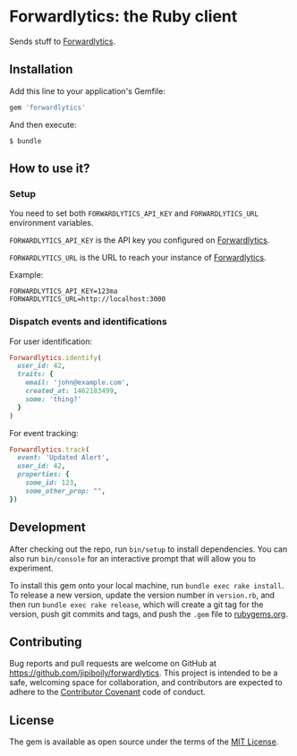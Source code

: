# Forwardlytics: the Ruby client

Sends stuff to [Forwardlytics](https://github.com/jipiboily/forwardlytics).

## Installation

Add this line to your application's Gemfile:

```ruby
gem 'forwardlytics'
```

And then execute:

    $ bundle

## How to use it?


### Setup

You need to set both `FORWARDLYTICS_API_KEY` and `FORWARDLYTICS_URL` environment variables.

`FORWARDLYTICS_API_KEY` is the API key you configured on [Forwardlytics](https://github.com/jipiboily/forwardlytics).

`FORWARDLYTICS_URL` is the URL to reach your instance of [Forwardlytics](https://github.com/jipiboily/forwardlytics).

Example:

```
FORWARDLYTICS_API_KEY=123ma
FORWARDLYTICS_URL=http://localhost:3000
```

### Dispatch events and identifications

For user identification:

```ruby
Forwardlytics.identify(
  user_id: 42,
  traits: {
    email: 'john@example.com',
    created_at: 1462183499,
    some: 'thing?'
  }
)
```

For event tracking:

```ruby
Forwardlytics.track(
  event: 'Updated Alert',
  user_id: 42,
  properties: {
    some_id: 123,
    some_other_prop: "",
})
```

## Development

After checking out the repo, run `bin/setup` to install dependencies. You can also run `bin/console` for an interactive prompt that will allow you to experiment.

To install this gem onto your local machine, run `bundle exec rake install`. To release a new version, update the version number in `version.rb`, and then run `bundle exec rake release`, which will create a git tag for the version, push git commits and tags, and push the `.gem` file to [rubygems.org](https://rubygems.org).

## Contributing

Bug reports and pull requests are welcome on GitHub at https://github.com/jipiboily/forwardlytics. This project is intended to be a safe, welcoming space for collaboration, and contributors are expected to adhere to the [Contributor Covenant](contributor-covenant.org) code of conduct.


## License

The gem is available as open source under the terms of the [MIT License](http://opensource.org/licenses/MIT).